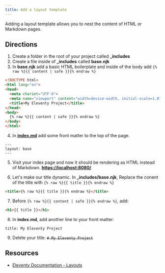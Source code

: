 ```yaml
---
title: Add a layout template
---
```


Adding a layout template allows you to nest the content of HTML or Markdown pages.

## Directions

1. Create a folder in the root of your project called **_includes**
2. Create a file inside of **_includes** called **base.njk**
3. In **base.njk** add a basic HTML boilerplate and inside of the body add `{% raw %}{{ content | safe }}{% endraw %}`

```html
<!DOCTYPE html>
<html lang="en">
<head>
  <meta charset="UTF-8">
  <meta name="viewport" content="width=device-width, initial-scale=1.0">
  <title>My Eleventy Project</title>
</head>
<body>
  {% raw %}{{ content | safe }}{% endraw %}
</body>
</html>
```

4. In [**index.md**](http://index.md) add some front matter to the top of the page.

```text
---
layout: base
---
```

5. Visit your index page and now it should be rendering as HTML instead of Markdown. [**https://localhost:8080/**](https://localhost:8080/)

6. Let's make our title dynamic. In **_includes/base.njk**, Replace the conent of the title with `{% raw %}{{ title }}{% endraw %}`

```html
<title>{% raw %}{{ title }}{% endraw %}</title>
```

7. Before `{% raw %}{{ content | safe }}{% endraw %}`, add: 
```html
<h1>{{ title }}</h1>
``` 

8. In **index.md**, add another line to your front matter:

```text
title: My Eleventy Project
```

9. Delete your title: ~~`# My Eleventy Project`~~

## Resources

- [Eleventy Documentation - Layouts](https://www.11ty.dev/docs/layouts/)